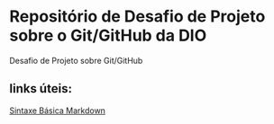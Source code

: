 # Repositório de Desafio de Projeto sobre o Git/GitHub da DIO
Desafio de Projeto sobre Git/GitHub

## links úteis:
[Sintaxe Básica Markdown](https://www.markdownguide.org/basic-syntax/)

